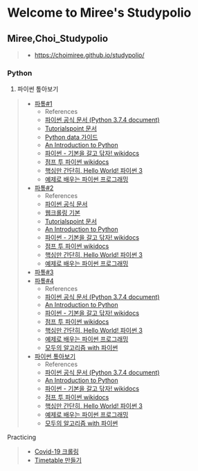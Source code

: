 # Welcome to Miree's Studypolio
## Miree,Choi_Studypolio
>  - https://choimiree.github.io/studypolio/


### Python
1. 파이썬 톺아보기
>  - [파톺#1](20201011_python.html)
>    - References
>     - [파이썬 공식 문서 (Python 3.7.4 document)](https://docs.python.org/3/index.html)
>     - [Tutorialspoint 문서](https://www.tutorialspoint.com/python/)
>     - [Python data 가이드](https://ita.kaist.ac.kr/data/board/2.Python_%25EC%259E%2590%25EB%25A3%258C%25EA%25B5%25AC%25EC%25A1%25B0.pdf)
>     - [An Introduction to Python](http://tdc-www.harvard.edu/Python.pdf)
>     - [파이썬 - 기본을 갈고 닦자! wikidocs](https://wikidocs.net/book/1553)
>     - [점프 투 파이썬 wikidocs](https://wikidocs.net/book/1)
>     - [핵심만 간단히, Hello World! 파이썬 3](https://wikidocs.net/book/1657)
>     - [예제로 배우는 파이썬 프로그래밍](http://pythonstudy.xyz/)
>  - [파톺#2](20201017.html)
>    - References
>     - [파이썬 공식 문서](https://docs.python.org/3/index.html)
>     - [웹크롤링 기본](https://www.fun-coding.org/crawl_basic2.html)
>     - [Tutorialspoint 문서](https://www.tutorialspoint.com/python/)
>     - [An Introduction to Python](http://tdc-www.harvard.edu/Python.pdf)
>     - [파이썬 - 기본을 갈고 닦자! wikidocs](https://wikidocs.net/book/1553)
>     - [점프 투 파이썬 wikidocs](https://wikidocs.net/book/1)
>     - [핵심만 간단히, Hello World! 파이썬 3](https://wikidocs.net/book/1657)
>     - [예제로 배우는 파이썬 프로그래밍](http://pythonstudy.xyz/)
>  - [파톺#3](20201024.html)
>  - [파톺#4](20201031.html)
>    - References
>     - [파이썬 공식 문서 (Python 3.7.4 document)](https://docs.python.org/3/index.html)
>     - [An Introduction to Python](http://tdc-www.harvard.edu/Python.pdf)
>     - [파이썬 - 기본을 갈고 닦자! wikidocs](https://wikidocs.net/book/1553)
>     - [점프 투 파이썬 wikidocs](https://wikidocs.net/book/1)
>     - [핵심만 간단히, Hello World! 파이썬 3](https://wikidocs.net/book/1657)
>     - [예제로 배우는 파이썬 프로그래밍](http://pythonstudy.xyz/)
>     - [모두의 알고리즘 with 파이썬](https://thebook.io/006935/)
>  - [파이썬 톺아보기](파이썬_톺아보기.html)
>    - References
>     - [파이썬 공식 문서 (Python 3.7.4 document)](https://docs.python.org/3/index.html)
>     - [An Introduction to Python](http://tdc-www.harvard.edu/Python.pdf)
>     - [파이썬 - 기본을 갈고 닦자! wikidocs](https://wikidocs.net/book/1553)
>     - [점프 투 파이썬 wikidocs](https://wikidocs.net/book/1)
>     - [핵심만 간단히, Hello World! 파이썬 3](https://wikidocs.net/book/1657)
>     - [예제로 배우는 파이썬 프로그래밍](http://pythonstudy.xyz/)
>     - [모두의 알고리즘 with 파이썬](https://thebook.io/006935/)

  Practicing
>  - [Covid-19 크롤링](covid-19.html)
>  - [Timetable 만들기](Timetable_만들기.html)
